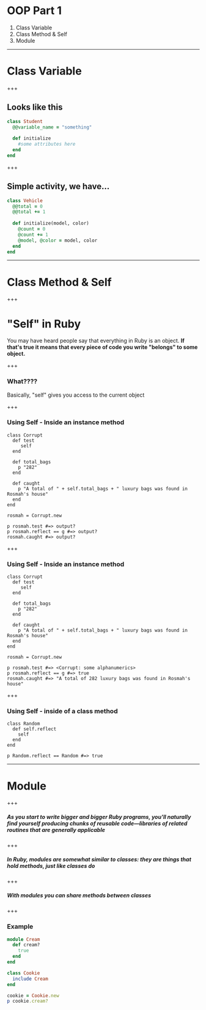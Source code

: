# OOP Part 1 

1. Class Variable 
2. Class Method & Self 
3. Module 
---
# Class Variable 
+++ 
## Looks like this
```ruby
class Student 
  @@variable_name = "something"
  
  def initialize
    #some attributes here 
  end 
end 
```
+++ 
## Simple activity, we have...
```ruby
class Vehicle
  @@total = 0
  @@total += 1 
  
  def initialize(model, color)
    @count = 0 
    @count += 1
    @model, @color = model, color 
  end 
end 
```

---

# Class Method & Self 

+++
# "Self" in Ruby

You may have heard people say that everything in Ruby is an object. **If that's true it means that every piece of code you write "belongs" to some object.**

+++

### What????

Basically, "self" gives you access to the current object

+++

### Using Self -  Inside an instance method

```
class Corrupt
  def test
     self 
  end 
  
  def total_bags
    p "282"
  end 
  
  def caught
    p "A total of " + self.total_bags + " luxury bags was found in Rosmah's house"
  end 
end 

rosmah = Corrupt.new

p rosmah.test #=> output?
p rosmah.reflect == g #=> output?
rosmah.caught #=> output?

```
+++

### Using Self -  Inside an instance method

```
class Corrupt
  def test
     self 
  end 
  
  def total_bags
    p "282"
  end 
  
  def caught
    p "A total of " + self.total_bags + " luxury bags was found in Rosmah's house"
  end 
end 

rosmah = Corrupt.new

p rosmah.test #=> <Corrupt: some alphanumerics>
p rosmah.reflect == g #=> true
rosmah.caught #=> "A total of 282 luxury bags was found in Rosmah's house"

```
+++

### Using Self - inside of a class method

```
class Random
  def self.reflect
    self 
  end
end 

p Random.reflect == Random #=> true

```
---

# Module 

+++
##### As you start to write bigger and bigger Ruby programs, you'll naturally find yourself producing chunks of reusable code—libraries of related routines that are generally applicable
+++
##### In Ruby, modules are somewhat similar to classes: they are things that hold methods, just like classes do
+++
##### With modules you can share methods between classes
+++
### Example 
```ruby
module Cream
  def cream?
    true
  end
end

class Cookie
  include Cream
end

cookie = Cookie.new
p cookie.cream?
```



